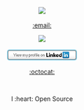 <p align="center">
  <a href="https://github.com/anuraghazra/github-readme-stats"><img src="https://github-readme-stats.vercel.app/api?username=CasperGN&count_private=true&theme=dark&include_all_commits=true&show_icons=true"></a>
</p>
<p align="center">
  <a href="mailto:whopsec@protonmail.com">:email:</a>
</p>
<p align="center">
  <a href="https://twitter.com/CasperGN"><img src="https://img.shields.io/twitter/follow/CasperGN"></a>
</p>
<p align="center">
  <a href="https://www.linkedin.com/in/casper-guldbech-nielsen-a03168100/"><img src="https://github.com/CasperGN/CasperGN/blob/master/linkedin.jpg"></a>
</p>
<p align="center">
  <a href="https://gist.github.com/CasperGN">:octocat:</a>
</p>
<p></br></p>
<p align="center">
  I :heart: Open Source
</p>
